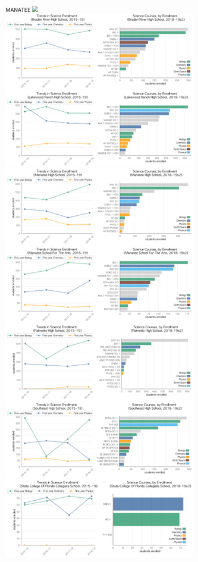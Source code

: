 MANATEE
![](../School_plots/BAYSHORE.png)
![](../School_plots/MANATEE/BRADEN_RIV.png)
![](../School_plots/MANATEE/LAKEWOOD_R.png)
![](../School_plots/MANATEE/MANATEE.png)
![](../School_plots/MANATEE/MANATEEFOR.png)
![](../School_plots/MANATEE/PALMETTO.png)
![](../School_plots/MANATEE/SOUTHEAST.png)
![](../School_plots/MANATEE/STATE_COLL.png)
